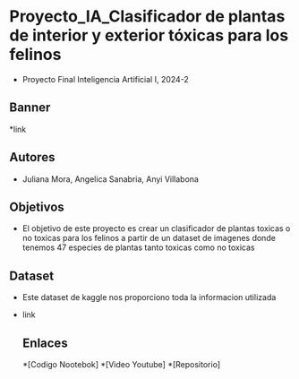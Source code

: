 # Proyecto_IA_Clasificador de plantas de interior y exterior tóxicas para los felinos
* Proyecto Final Inteligencia Artificial I, 2024-2

##  Banner
*link

##  Autores 
* Juliana Mora, Angelica Sanabria, Anyi Villabona

##  Objetivos
* El objetivo de este proyecto es crear un clasificador de plantas toxicas o no toxicas para los felinos a partir de un dataset de imagenes donde tenemos 47 especies de plantas tanto toxicas como no toxicas


## Dataset 
* Este dataset de kaggle nos proporciono toda la informacion utilizada
* link

  ## Enlaces
  *[Codigo Nootebok]
  *[Video Youtube]
  *[Repositorio]
  
